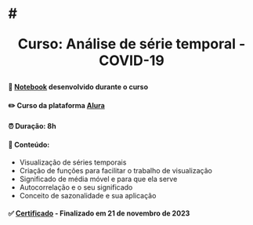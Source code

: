 # # <p align="center"> <b> Curso: Análise de série temporal - COVID-19 </b> 

####  📓 <a href="link">Notebook</a> desenvolvido durante o curso 
####  ✏️ Curso da plataforma <a href="https://cursos.alura.com.br/course/analise-serie-temporal-covid-19">Alura</a> 
####  ⏰ Duração: 8h 
####  📜 Conteúdo:
- Visualização de séries temporais
- Criação de funções para facilitar o trabalho de visualização
- Significado de média móvel e para que ela serve
- Autocorrelação e o seu significado
- Conceito de sazonalidade e sua aplicação
####  ✅ <a href="https://cursos.alura.com.br/user/diassmatheus/course/analise-serie-temporal-covid-19/certificate">Certificado</a> - Finalizado em 21 de novembro de 2023
